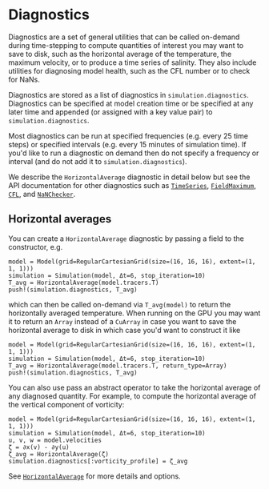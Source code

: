 # Diagnostics
Diagnostics are a set of general utilities that can be called on-demand during time-stepping to compute quantities of
interest you may want to save to disk, such as the horizontal average of the temperature, the maximum velocity, or to
produce a time series of salinity. They also include utilities for diagnosing model health, such as the CFL number or
to check for NaNs.

Diagnostics are stored as a list of diagnostics in `simulation.diagnostics`. Diagnostics can be specified at model creation
time or be specified at any later time and appended (or assigned with a key value pair) to `simulation.diagnostics`.

Most diagnostics can be run at specified frequencies (e.g. every 25 time steps) or specified intervals (e.g. every
15 minutes of simulation time). If you'd like to run a diagnostic on demand then do not specify a frequency or interval
(and do not add it to `simulation.diagnostics`).

We describe the `HorizontalAverage` diagnostic in detail below but see the API documentation for other diagnostics such
as [`TimeSeries`](@ref), [`FieldMaximum`](@ref), [`CFL`](@ref), and [`NaNChecker`](@ref).

## Horizontal averages
You can create a `HorizontalAverage` diagnostic by passing a field to the constructor, e.g.
```@example
model = Model(grid=RegularCartesianGrid(size=(16, 16, 16), extent=(1, 1, 1)))
simulation = Simulation(model, Δt=6, stop_iteration=10)
T_avg = HorizontalAverage(model.tracers.T)
push!(simulation.diagnostics, T_avg)
```
which can then be called on-demand via `T_avg(model)` to return the horizontally averaged temperature. When running on
the GPU you may want it to return an `Array` instead of a `CuArray` in case you want to save the horizontal average to
disk in which case you'd want to construct it like
```@example
model = Model(grid=RegularCartesianGrid(size=(16, 16, 16), extent=(1, 1, 1)))
simulation = Simulation(model, Δt=6, stop_iteration=10)
T_avg = HorizontalAverage(model.tracers.T, return_type=Array)
push!(simulation.diagnostics, T_avg)
```

You can also use pass an abstract operator to take the horizontal average of any diagnosed quantity. For example, to
compute the horizontal average of the vertical component of vorticity:
```@example
model = Model(grid=RegularCartesianGrid(size=(16, 16, 16), extent=(1, 1, 1)))
simulation = Simulation(model, Δt=6, stop_iteration=10)
u, v, w = model.velocities
ζ = ∂x(v) - ∂y(u)
ζ_avg = HorizontalAverage(ζ)
simulation.diagnostics[:vorticity_profile] = ζ_avg
```

See [`HorizontalAverage`](@ref) for more details and options.
